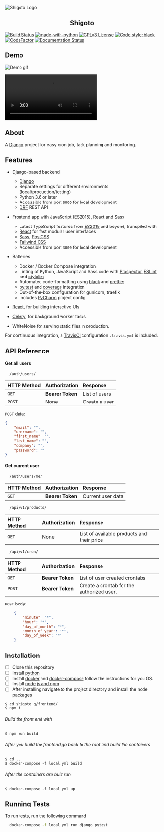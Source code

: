 <p align="center">


![Shigoto Logo](https://i.imgur.com/MK7NlZI.png)

<h2 align="center">Shigoto</h2>


[![Build Status](https://travis-ci.com/SimeonAleksov/shigoto.svg?token=BRFSrDpxsFuTrxmdtyPy&branch=master)](https://travis-ci.com/SimeonAleksov/shigoto_q)
[![made-with-python](https://img.shields.io/badge/Made%20with-Python-1f425f.svg)](https://www.python.org/)
[![GPLv3 License](https://img.shields.io/badge/License-GPL%20v3-yellow.svg)](https://opensource.org/licenses/)
<a href="https://github.com/psf/black"><img alt="Code style: black" src="https://img.shields.io/badge/code%20style-black-000000.svg"></a>
[![CodeFactor](https://www.codefactor.io/repository/github/simeonaleksov/shigoto_q/badge)](https://www.codefactor.io/repository/github/simeonaleksov/shigoto_q)
<a href="https://shigoto.com/api-docs/?badge=stable"><img alt="Documentation Status" src="https://readthedocs.org/projects/black/badge/?version=stable"></a>
</p>

## Demo
![Demo gif](https://i.imgur.com/11q5gky.gif)


![Second demo](https://i.giphy.com/media/krN4w3lfvQJXRkNEY5/giphy.mp4)


## About
A [Django](https://www.djangoproject.com/) project for easy cron job, task planning and monitoring.

## Features

- Django-based backend

    - [Django](https://www.djangoproject.com/)
    - Separate settings for different environments (local/production/testing)
    - Python 3.6 or later
    - Accessible from port `8000` for local development
    - [DRF](https://www.django-rest-framework.org/) REST API
    
    
- Frontend app with JavaScript (ES2015), React and Sass
    - Latest TypeScript features from [ES2015](https://babeljs.io/docs/learn-es2015/) and beyond, transpiled with
    - [React](https://facebook.github.io/react/) for fast modular user interfaces
    - [Sass](http://sass-lang.com/), [PostCSS](http://postcss.org/)
    - [Tailwind CSS](https://tailwindcss.com/)
    - Accessible from port `3000` for local development

- Batteries

    - Docker / Docker Compose integration
    - Linting of Python, JavaScript and Sass code with [Prospector](http://prospector.landscape.io/),
      [ESLint](http://eslint.org/) and [stylelint](https://stylelint.io/)
    - Automated code-formatting using [black](https://black.readthedocs.io) and [prettier](https://prettier.io)
    - [py.test](http://pytest.org/) and [coverage](https://coverage.readthedocs.io/) integration
    - Out-of-the-box configuration for gunicorn, traefik
    - Includes [PyCharm](https://www.jetbrains.com/pycharm/) project config



- [React](https://facebook.github.io/react/), for building interactive UIs
- [Celery](http://www.celeryproject.org/), for background worker tasks
- [WhiteNoise](http://whitenoise.evans.io/en/stable/) for serving static files in production.

For continuous integration, a [TravisCI](https://travis-ci.com/) configuration `.travis.yml` is included.



## API Reference

#### Get all users

```http
  /auth/users/
```

| HTTP Method | Authorization     | Response                |
| :-------- | :------- | :------------------------- |
| `GET` | **Bearer Token** | List of users |
| `POST` | None | Create a user |

`POST` data:
```json
{
    "email": "",
    "username": "",
    "first_name": "",
    "last_name": "",
    "company": "",
    "password": ""
}
```

#### Get current user

```http
  /auth/users/me/
```

| HTTP Method | Authorization     | Response                       |
| :-------- | :------- | :-------------------------------- |
| `GET`      | **Bearer Token** | Current user data |



```http
  /api/v1/products/
```

| HTTP Method | Authorization     | Response                       |
| :-------- | :------- | :-------------------------------- |
| `GET`      | None | List of available products and their price|


```http
  /api/v1/cron/
```

| HTTP Method | Authorization     | Response                       |
| :-------- | :------- | :-------------------------------- |
| `GET`      | **Bearer Token** | List of user created crontabs|
| `POST`      | **Bearer Token** | Create a crontab for the authorized user.|

`POST` body:

```json
    {
        "minute": "*",
        "hour": "*",
        "day_of_month": "*",
        "month_of_year": "*",
        "day_of_week": "*"
    }
```


## Installation

- [ ] Clone this repository
- [ ] Install [python](https://www.python.org/)
- [ ] Install [docker](https://docs.docker.com/docker-for-windows/install/) and [docker-compose](https://docs.docker.com/compose/install/) follow the instructions for you OS.
- [ ] Install [node js and npm](https://nodejs.org/en/download/)
- [ ] After installing navigate to the project directory and install the node packages
```shell script
$ cd shigoto_q/frontend/
$ npm i
```
######  Build the front end with
```shell script
$ npm run build
```
###### After you build the frontend go back to the root and build the containers
```shell script
$ cd ..
$ docker-compose -f local.yml build 
``` 
###### After the containers are built run 
```shell script
$ docker-compose -f local.yml up
```

## Running Tests

To run tests, run the following command

```bash
  docker-compose -f local.yml run django pytest
```
